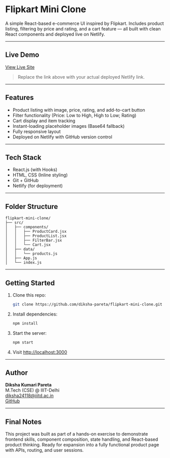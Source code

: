 # Flipkart Mini Clone

A simple React-based e-commerce UI inspired by Flipkart. Includes product listing, filtering by price and rating, and a cart feature — all built with clean React components and deployed live on Netlify.

---

## Live Demo

 [View Live Site](https://flipkart-mini-clone.netlify.app)

>  Replace the link above with your actual deployed Netlify link.

---

## Features

-  Product listing with image, price, rating, and add-to-cart button
-  Filter functionality (Price: Low to High, High to Low; Rating)
-  Cart display and item tracking
-  Instant-loading placeholder images (Base64 fallback)
-  Fully responsive layout
-  Deployed on Netlify with GitHub version control

---

## Tech Stack

- React.js (with Hooks)
- HTML, CSS (Inline styling)
- Git + GitHub
- Netlify (for deployment)

---

## Folder Structure

```
flipkart-mini-clone/
├── src/
│   ├── components/
│   │   ├── ProductCard.jsx
│   │   ├── ProductList.jsx
│   │   ├── FilterBar.jsx
│   │   └── Cart.jsx
│   ├── data/
│   │   └── products.js
│   ├── App.js
│   └── index.js
```

---

## Getting Started

1. Clone this repo:
   ```bash
   git clone https://github.com/diksha-pareta/flipkart-mini-clone.git
   ```
2. Install dependencies:
   ```bash
   npm install
   ```
3. Start the server:
   ```bash
   npm start
   ```
4. Visit [http://localhost:3000](http://localhost:3000)

---

## Author

**Diksha Kumari Pareta**  
 M.Tech (CSE) @ IIIT-Delhi  
 diksha24118@iiitd.ac.in  
 [GitHub](https://github.com/diksha-pareta)

---

## Final Notes

This project was built as part of a hands-on exercise to demonstrate frontend skills, component composition, state handling, and React-based product thinking. Ready for expansion into a fully functional product page with APIs, routing, and user sessions.
